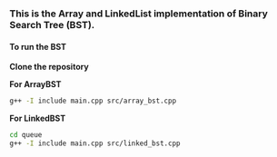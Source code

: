 ### This is the Array and LinkedList implementation of Binary Search Tree (BST).

#### To run the BST
**Clone the repository**

**For ArrayBST**
```bash
g++ -I include main.cpp src/array_bst.cpp
```

**For LinkedBST**
```bash
cd queue
g++ -I include main.cpp src/linked_bst.cpp
```